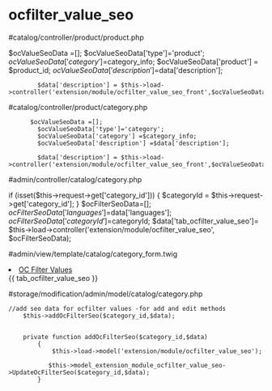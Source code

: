 # ocfilter_value_seo

#catalog/controller/product/product.php

 $ocValueSeoData =[];
            $ocValueSeoData['type']='product';
            $ocValueSeoData['category'] =$category_info;
            $ocValueSeoData['product'] = $product_id;
            $ocValueSeoData['description'] =$data['description'];

            $data['description'] = $this->load->controller('extension/module/ocfilter_value_seo_front',$ocValueSeoData); 

#catalog/controller/product/category.php

          $ocValueSeoData =[];
            $ocValueSeoData['type']='category';
            $ocValueSeoData['category'] =$category_info;
            $ocValueSeoData['description'] =$data['description'];

            $data['description'] = $this->load->controller('extension/module/ocfilter_value_seo_front',$ocValueSeoData);
            
#admin/controller/catalog/category.php

if (isset($this->request->get['category_id'])) {
            $categoryId = $this->request->get['category_id'];
        }
		$ocFilterSeoData=[];
		$ocFilterSeoData['languages']=$data['languages'];
		$ocFilterSeoData['categoryId']=$categoryId;
        $data['tab_ocfilter_value_seo']= $this->load->controller('extension/module/ocfilter_value_seo', $ocFilterSeoData);
        
#admin/view/template/catalog/category_form.twig
        <li><a href="#tab-ocf_description" data-toggle="tab">OC Filter Values</a></li>
        {{ tab_ocfilter_value_seo }}                        
        
#storage/modification/admin/model/catalog/category.php


    //add seo data for ocfilter values -for add and edit methods
        $this->addOcFilterSeo($category_id,$data);
        
                
        private function addOcFilterSeo($category_id,$data)
            {
                $this->load->model('extension/module/ocfilter_value_seo');
        
               $this->model_extension_module_ocfilter_value_seo->UpdateOcFilterSeo($category_id,$data);
            }